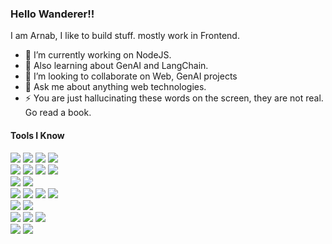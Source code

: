 ### Hello Wanderer!!
I am Arnab, I like to build stuff. mostly work in Frontend.

- 🔭 I’m currently working on NodeJS.
- 🌱 Also learning about GenAI and LangChain.
- 👯 I’m looking to collaborate on Web, GenAI projects
- 💬 Ask me about anything web technologies.
- ⚡ You are just hallucinating these words on the screen, they are not real. Go read a book.
#### Tools I Know
<p align="left">
  
  ![](https://img.shields.io/badge/JavaScript-F7DF1E?logo=javascript&logoColor=000&style=flat-square)
  ![](https://img.shields.io/badge/TypeScript-3178C6?logo=typescript&logoColor=fff&style=flat-square)
  ![](https://img.shields.io/badge/React-%2320232a.svg?logo=react&logoColor=%2361DAFB&style=flat-square)
  ![](https://img.shields.io/badge/Next.js-black?logo=next.js&logoColor=white&style=flat-square)
<br/>
  ![](https://img.shields.io/badge/Redux-764ABC?logo=redux&logoColor=fff&style=flat-square) 
  ![](https://img.shields.io/badge/Vercel-%23000000.svg?logo=vercel&logoColor=white&style=flat-square)
  ![](https://img.shields.io/badge/Tailwind%20CSS-%2338B2AC.svg?logo=tailwind-css&logoColor=white&style=flat-square)
  ![](https://img.shields.io/badge/MUI-007FFF.svg?logo=mui&logoColor=white&style=flat-square)
<br/>
  ![](https://img.shields.io/badge/React_Native-%2320232a.svg?logo=react&logoColor=%2361DAFB&style=flat-square)
  ![](https://img.shields.io/badge/Expo-000020?logo=expo&logoColor=fff&style=flat-square)
<br/>
  ![](https://img.shields.io/badge/Node.js-6DA55F?logo=node.js&logoColor=white&style=flat-square)
  ![](https://img.shields.io/badge/NPM-CB3837?logo=npm&logoColor=white&style=flat-square)
  ![](https://img.shields.io/badge/Express.js-%23404d59.svg?logo=express&logoColor=%2361DAFB&style=flat-square)
  ![](https://img.shields.io/badge/Cloudflare%20Workers-%23F38020.svg?logo=cloudflareworkers&logoColor=white&style=flat-square)
<br/>
  ![](https://img.shields.io/badge/MongoDB-%234ea94b.svg?logo=mongodb&logoColor=white&style=flat-square)
  ![](https://img.shields.io/badge/PostgreSQL-4169E1.svg?logo=postgresql&logoColor=white&style=flat-square)
<br/>
  ![](https://img.shields.io/badge/C-00599C?logo=c&logoColor=white&style=flat-square)
  ![](https://img.shields.io/badge/C++-%2300599C.svg?logo=c%2B%2B&logoColor=white&style=flat-square)
  ![](https://img.shields.io/badge/🦜️🔗LangChain-%2300599C.svg?style=flat-square)
<br/>
  ![](https://github-readme-streak-stats.herokuapp.com/?user=EffDuBois&theme=default&hide_border=false)
  ![](https://github-readme-stats.vercel.app/api/top-langs/?username=EffDuBois&theme=default&show_icons=true&hide_border=false&layout=compact) 
  
